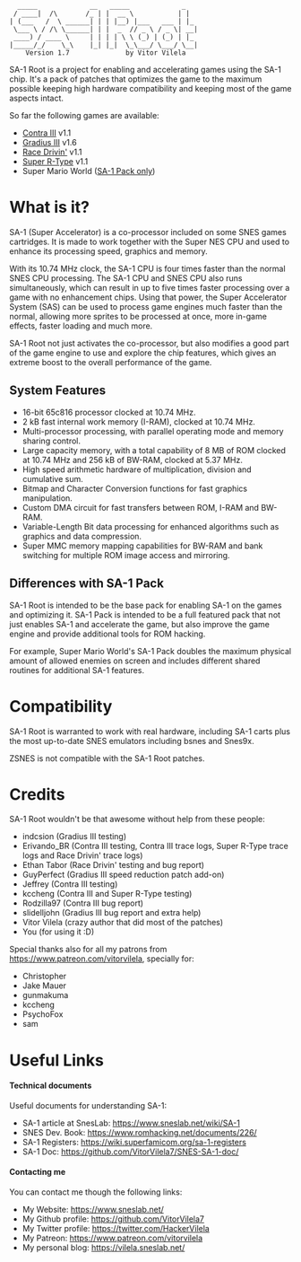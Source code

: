 ```
  _____             __   _____             _   
 / ____|  /\       /_ | |  __ \           | |  
| (___   /  \ ______| | | |__) |___   ___ | |_ 
 \___ \ / /\ \______| | |  _  // _ \ / _ \| __|
 ____) / ____ \     | | | | \ \ (_) | (_) | |_ 
|_____/_/    \_\    |_| |_|  \_\___/ \___/ \__|
    Version 1.7              by Vitor Vilela
```

SA-1 Root is a project for enabling and accelerating games using the SA-1 chip.
It's a pack of patches that optimizes the game to the maximum possible keeping
high hardware compatibility and keeping most of the game aspects intact.

So far the following games are available:
* [Contra III](Contra-III) v1.1
* [Gradius III](Gradius-III) v1.6
* [Race Drivin'](Race-Drivin) v1.1
* [Super R-Type](Super-R-Type) v1.1
* Super Mario World ([SA-1 Pack only](https://github.com/VitorVilela7/SA1-Pack))

What is it?
===========

SA-1 (Super Accelerator) is a co-processor included on some SNES games cartridges.
It is made to work together with the Super NES CPU and used to enhance its
processing speed, graphics and memory.

With its 10.74 MHz clock, the SA-1 CPU is four times faster than the normal SNES
CPU processing. The SA-1 CPU and SNES CPU also runs simultaneously, which can
result in up to five times faster processing over a game with no enhancement chips.
Using that power, the Super Accelerator System (SAS) can be used to process game
engines much faster than the normal, allowing more sprites to be processed at once,
more in-game effects, faster loading and much more.

SA-1 Root not just activates the co-processor, but also modifies a good part of
the game engine to use and explore the chip features, which gives an extreme
boost to the overall performance of the game.

## System Features
* 16-bit 65c816 processor clocked at 10.74 MHz.
* 2 kB fast internal work memory (I-RAM), clocked at 10.74 MHz.
* Multi-processor processing, with parallel operating mode and memory sharing
control.
* Large capacity memory, with a total capability of 8 MB of ROM clocked at
10.74 MHz and 256 kB of BW-RAM, clocked at 5.37 MHz.
* High speed arithmetic hardware of multiplication, division and cumulative
sum.
* Bitmap and Character Conversion functions for fast graphics manipulation.
* Custom DMA circuit for fast transfers between ROM, I-RAM and BW-RAM.
* Variable-Length Bit data processing for enhanced algorithms such as graphics
and data compression.
* Super MMC memory mapping capabilities for BW-RAM and bank switching for
multiple ROM image access and mirroring.

## Differences with SA-1 Pack

SA-1 Root is intended to be the base pack for enabling SA-1 on the games
and optimizing it. SA-1 Pack is intended to be a full featured pack that
not just enables SA-1 and accelerate the game, but also improve the game
engine and provide additional tools for ROM hacking.

For example, Super Mario World's SA-1 Pack doubles the maximum physical
amount of allowed enemies on screen and includes different shared
routines for additional SA-1 features.

Compatibility
=============

SA-1 Root is warranted to work with real hardware, including SA-1 carts
plus the most up-to-date SNES emulators including bsnes and Snes9x.

ZSNES is not compatible with the SA-1 Root patches.

Credits
=======

SA-1 Root wouldn't be that awesome without help from these people:

* indcsion (Gradius III testing)
* Erivando_BR (Contra III testing, Contra III trace logs, Super R-Type trace logs and Race Drivin' trace logs)
* Ethan Tabor (Race Drivin' testing and bug report)
* GuyPerfect (Gradius III speed reduction patch add-on)
* Jeffrey (Contra III testing)
* kccheng (Contra III and Super R-Type testing)
* Rodzilla97 (Contra III bug report)
* slidelljohn (Gradius III bug report and extra help) 
* Vitor Vilela (crazy author that did most of the patches)
* You (for using it :D)

Special thanks also for all my patrons from
https://www.patreon.com/vitorvilela, specially for:

* Christopher
* Jake Mauer
* gunmakuma
* kccheng
* PsychoFox
* sam

Useful Links
============

#### Technical documents

Useful documents for understanding SA-1:

* SA-1 article at SnesLab: https://www.sneslab.net/wiki/SA-1
* SNES Dev. Book: https://www.romhacking.net/documents/226/
* SA-1 Registers: https://wiki.superfamicom.org/sa-1-registers
* SA-1 Doc: https://github.com/VitorVilela7/SNES-SA-1-doc/

#### Contacting me

You can contact me though the following links:

* My Website: https://www.sneslab.net/
* My Github profile: https://github.com/VitorVilela7
* My Twitter profile: https://twitter.com/HackerVilela
* My Patreon: https://www.patreon.com/vitorvilela
* My personal blog: https://vilela.sneslab.net/
